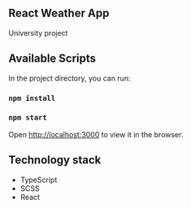 ## React Weather App

University project

## Available Scripts

In the project directory, you can run:

### `npm install`
### `npm start`

Open [http://localhost:3000](http://localhost:3000) to view it in the browser.


## Technology stack

- TypeScript
- SCSS
- React
